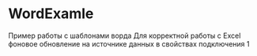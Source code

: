 # WordExamle
Пример работы с шаблонами ворда
Для корректной работы с Excel фоновое обновление на источнике данных в свойствах подключения
1

